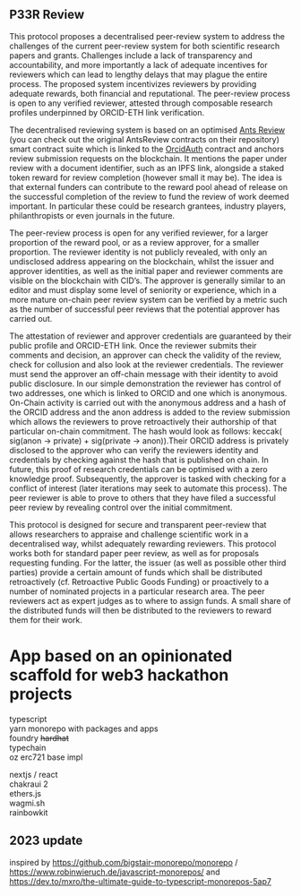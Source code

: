 ## P33R Review

This protocol proposes a decentralised peer-review system to address the challenges of the current peer-review system for both scientific research papers and grants. Challenges include a lack of transparency and accountability, and more importantly a lack of adequate incentives for reviewers which can lead to lengthy delays that may plague the entire process. The proposed system incentivizes reviewers by providing adequate rewards, both financial and reputational. The peer-review process is open to any verified reviewer, attested through composable research profiles underpinned by ORCID-ETH link verification. 

The decentralised reviewing system is based on an optimised [Ants Review](https://github.com/naszam/ants-review) (you can check out the original AntsReview contracts on their repository) smart contract suite which is linked to the [OrcidAuth](https://orcidauth.vercel.app) contract and anchors review submission requests on the blockchain. It mentions the paper under review with a document identifier, such as an IPFS link, alongside a staked token reward for review completion (however small it may be). The idea is that external funders can contribute to the reward pool ahead of release on the successful completion of the review to fund the review of work deemed important.  In particular these could be research grantees, industry players, philanthropists or even journals in the future.

The peer-review process is open for any verified reviewer, for a larger proportion of the reward pool, or as a review approver, for a smaller proportion. The reviewer identity is not publicly revealed, with only an undisclosed address appearing on the blockchain, whilst the issuer and approver identities, as well as the initial paper and reviewer comments are visible on the blockchain with CID’s. The approver is generally similar to an editor and must display some level of seniority or experience, which in a more mature on-chain peer review system can be verified by a metric such as the number of successful peer reviews that the potential approver has carried out.  

The attestation of reviewer and approver credentials are guaranteed by their public profile and ORCID-ETH link. Once the reviewer submits their comments and decision, an approver can check the validity of the review, check for collusion and also look at the reviewer credentials.  The reviewer must send the approver an off-chain message with their identity to avoid public disclosure. In our simple demonstration the reviewer has control of two addresses, one which is linked to ORCID and one which is anonymous. On-Chain activity is carried out with the anonymous address and a hash of the ORCID address and the anon address is added to the review submission which allows the reviewers to prove retroactively their authorship of that particular on-chain commitment.  The hash would look as follows: keccak( sig(anon -> private) + sig(private -> anon)).Their ORCID address is privately disclosed to the approver who can verify the reviewers identity and credentials by checking against the hash that is published on chain. In future, this proof of research credentials can be optimised with a zero knowledge proof. Subsequently, the approver is tasked with checking for a conflict of interest (later iterations may seek to automate this process).  The peer reviewer is able to prove to others that they have filed a successful peer review by revealing control over the initial commitment.

This protocol is designed for secure and transparent peer-review that allows researchers to appraise and challenge scientific work in a decentralised way, whilst adequately rewarding reviewers. This protocol works both for standard paper peer review, as well as for proposals requesting funding. For the latter, the issuer (as well as possible other third parties) provide a certain amount of funds which shall be distributed retroactively (cf. Retroactive Public Goods Funding) or proactively to a number of nominated projects in a particular research area. The peer reviewers act as expert judges as to where to assign funds. A small share of the distributed funds will then be distributed to the reviewers to reward them for their work.

# App based on an opinionated scaffold for web3 hackathon projects

typescript  
yarn monorepo with packages and apps  
foundry ~~hardhat~~   
typechain  
oz erc721 base impl

nextjs / react  
chakraui 2  
ethers.js  
wagmi.sh  
rainbowkit  

## 2023 update

inspired by https://github.com/bigstair-monorepo/monorepo / https://www.robinwieruch.de/javascript-monorepos/ and https://dev.to/mxro/the-ultimate-guide-to-typescript-monorepos-5ap7
